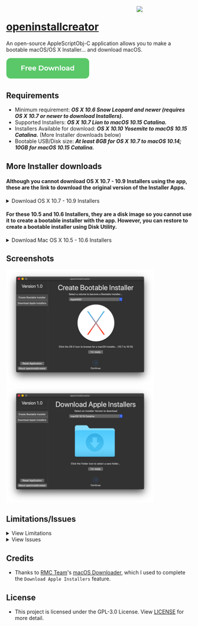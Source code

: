 <img align="right" width="30%" src="https://raw.githubusercontent.com/Minh-Ton/openinstallcreator/master/Source%20code/Resources/imac27.png">

# [openinstallcreator](https://github.com/Minh-Ton/openinstallcreator)
An open-source AppleScriptObj-C application allows you to make a bootable macOS/OS X Installer... and download macOS.

<p>

[<img src="Screenshots/download.png" width="225">](https://github.com/Minh-Ton/openinstallcreator/raw/master/Releases/Version%201.0.2/openinstallcreator.dmg)

</p>
 

## Requirements
- Minimum requirement: ***OS X 10.6 Snow Leopard and newer (requires OS X 10.7 or newer to download Installers).***
- Supported Installers: ***OS X 10.7 Lion to macOS 10.15 Catalina.***
- Installers Available for download: ***OS X 10.10 Yosemite to macOS 10.15 Catalina.*** (More Installer downloads below)
- Bootable USB/Disk size: ***At least 8GB for OS X 10.7 to macOS 10.14; 10GB for macOS 10.15 Catalina.***

## More Installer downloads

#### Although you cannot download OS X 10.7 - 10.9 Installers using the app, these are the link to download the original version of the Installer Apps.

<details>
  <summary>Download OS X 10.7 - 10.9 Installers</summary>
  
  - [Download `Install OS X 10.9 Mavericks.app`](https://mega.nz/file/p3BEkQDA#iFeZNIpEYkKGnFOjJeRRWSvOvTo6-g-qZfqg8Wnk0Hc)
  
  - [Download `Install OS X 10.8 Mountain Lion.app`](https://mega.nz/file/Fr5VXDKL#R3P5O8M5noIJ7FBSZSl-tG8OnUNLF8_CfGs69KXggMA)
  
  - [Download `Install Mac OS X 10.7 Lion.app`](https://mega.nz/file/Y6ZQgSCT#GPoggkM9iDJqYPpzfz-YfI7PTc-quVZudY4SFnA3wfM)
  
</details>

#### For these 10.5 and 10.6 Installers, they are a disk image so you cannot use it to create a bootable installer with the app. However, you can restore to create a bootable installer using Disk Utility.

<details>
  <summary>Download Mac OS X 10.5 - 10.6 Installers</summary>
  
  - [Download `MacOSX_SnowLeopard.dmg`](https://mega.nz/file/xrwVmTYa#jQ1jIle3mxHUKyZ0TZ-D2QeBRJ4y90FTOO0s79ghkuw)
  
  - [Download `MacOSX_Leopard.iso`](https://mega.nz/file/N6JnlIiZ#VCz-varFu5_xSyklFA7nUdwauWgS5GNlqdiNADz8YeM)
  
</details>

## Screenshots

<img src="Screenshots/openinstallcreator.png" width="400"> <img src="Screenshots/openinstallcreator2.png" width="400"> 

## Limitations/Issues
<details>
  <summary>View Limitations</summary>

- When the app is running in the background, it won't show the GUI when clicked onto the Dock Icon. A workaround for this is to **_secondary click_** the openinstallcreator Dock Icon, then choose **_"Show All Window"_**.

- While the app is doing some heavy tasks, such as `Create Bootable Installer` or `Download Apple Installer`, the *"spinning rainbow cursor"* will appeared when hovering the cursor on the application GUI. *(It's still doing it work though, just because there are so many tasks that's being added to the queue, making the queue banked up)*.
</details>
<details>
  <summary>View Issues</summary>
  
 - As I'm using a vintage Mac, which only supports up to OS X 10.15 El Capitan so if there is any issue with 10.12 - 10.15 bootable installer creation, please let me know.
 
 - Due to the slow speed of downloading files from GitHub, I will push updates through Dropbox for a faster speed & reliability.
</details>
  
## Credits
- Thanks to [RMC Team](https://github.com/rmc-team)'s [macOS Downloader](https://github.com/rmc-team/macos-downloader), which I used to complete the `Download Apple Installers` feature.

## License
- This project is licensed under the GPL-3.0 License. View [LICENSE](https://github.com/Minh-Ton/openinstallcreator/blob/master/LICENSE) for more detail. 
